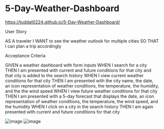 # 5-Day-Weather-Dashboard

https://tuddat0224.github.io/5-Day-Weather-Dashboard/

User Story

AS A traveler
I WANT to see the weather outlook for multiple cities
SO THAT I can plan a trip accordingly

Acceptance Criteria

GIVEN a weather dashboard with form inputs
WHEN I search for a city
THEN I am presented with current and future conditions for that city and that city is added to the search history
WHEN I view current weather conditions for that city
THEN I am presented with the city name, the date, an icon representation of weather conditions, the temperature, the humidity, and the the wind speed
WHEN I view future weather conditions for that city
THEN I am presented with a 5-day forecast that displays the date, an icon representation of weather conditions, the temperature, the wind speed, and the humidity
WHEN I click on a city in the search history
THEN I am again presented with current and future conditions for that city

![image](https://user-images.githubusercontent.com/123923383/226446646-4f84fbb7-25da-4d1c-9694-20f827e84e57.png)
![image](https://user-images.githubusercontent.com/123923383/226446809-c7cae72f-346e-45e7-a782-6e77051aaef2.png)

